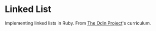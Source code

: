 # Linked List

Implementing linked lists in Ruby. From [The Odin Project](https://www.theodinproject.com/courses/ruby-programming/lessons/linked-lists)'s curriculum.
